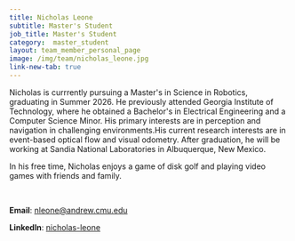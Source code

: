 ```yaml
---
title: Nicholas Leone
subtitle: Master's Student
job_title: Master's Student
category:  master_student
layout: team_member_personal_page
image: /img/team/nicholas_leone.jpg
link-new-tab: true
---
```


Nicholas is currrently pursuing a Master's in Science in Robotics, graduating in Summer 2026. He previously attended Georgia Institute of Technology, where he obtained a Bachelor's in Electrical Engineering and a Computer Science Minor. His primary interests are in perception and navigation in challenging environments.His current research interests are in event-based optical flow and visual odometry. After graduation, he will be working at Sandia National Laboratories in Albuquerque, New Mexico.

In his free time, Nicholas enjoys a game of disk golf and playing video games with friends and family.

<br>

**Email**: [nleone@andrew.cmu.edu](mailto:nleone@andrew.cmu.edu)

**LinkedIn**: [nicholas-leone](https://www.linkedin.com/in/nleone)
